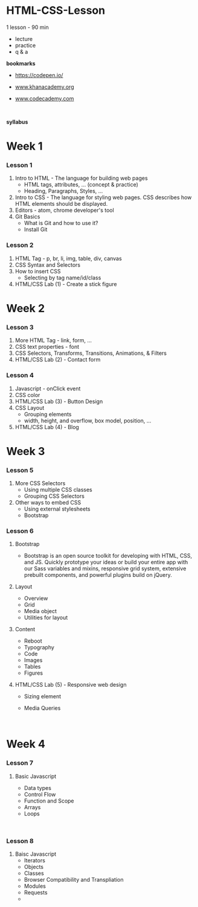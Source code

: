 # HTML-CSS-Lesson

1 lesson - 90 min

- lecture
- practice
- q & a





**bookmarks**

- https://codepen.io/

- www.khanacademy.org

- www.codecademy.com

  ​
  ​

**syllabus**



# Week 1

### Lesson 1

1. Intro to HTML - The language for building web pages
   - HTML tags, attributes, ... (concept & practice)
   - Heading, Paragraphs, Styles, ... 
2. Intro to CSS - The language for styling web pages. CSS describes how HTML elements should be displayed.
3. Editors - atom, chrome developer's tool
4. Git Basics
   - What is Git and how to use it?
   - Install Git



### Lesson 2

1. HTML Tag  - p,  br, li, img, table, div, canvas
2. CSS Syntax and Selectors
3. How to insert CSS 
   - Selecting by tag name/id/class
4. HTML/CSS Lab (1) - Create a stick figure







# Week 2

### Lesson 3

1. More HTML Tag - link, form, ...
2. CSS text properties - font
3. CSS Selectors, Transforms, Transitions, Animations, & Filters
4. HTML/CSS Lab (2) - Contact form



### Lesson 4

1. Javascript - onClick event
2. CSS color 
3. HTML/CSS Lab (3) - Button Design
4. CSS Layout
   - Grouping elements
   - width, height, and overflow, box model, position, ...
5. HTML/CSS Lab (4) - Blog







# Week 3

### Lesson 5

1. More CSS Selectors
   - Using multiple CSS classes
   - Grouping CSS Selectors
2. Other ways to embed CSS
   - Using external stylesheets
   - Bootstrap



### Lesson 6

1. Bootstrap 
   - Bootstrap is an open source toolkit for developing with HTML, CSS, and JS. Quickly prototype your ideas or build your entire app with our Sass variables and mixins, responsive grid system, extensive prebuilt components, and powerful plugins build on jQuery.

2. Layout
   - Overview
   - Grid
   - Media object
   - Utilities for layout

3. Content
   - Reboot
   - Typography
   - Code
   - Images
   - Tables
   - Figures

4. HTML/CSS Lab (5) - Responsive web design

   - Sizing element 

   - Media Queries

     ​







# Week 4

### Lesson 7

1. Basic Javascript

   - Data types 
   - Control Flow
   - Function and Scope
   - Arrays
   - Loops

   ​

### Lesson 8

1. Baisc Javascript 
   - Iterators
   - Objects 
   - Classes
   - Browser Compatibility and Transpliation
   - Modules
   - Requests
   - ​